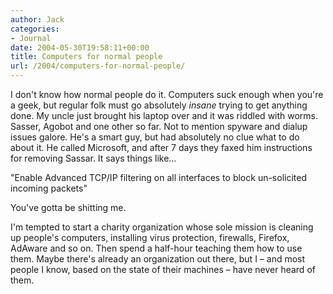 ```yaml
---
author: Jack
categories:
- Journal
date: 2004-05-30T19:58:11+00:00
title: Computers for normal people
url: /2004/computers-for-normal-people/
---
```


I don't know how normal people do it. Computers suck enough when you're a geek, but regular folk must go absolutely _insane_ trying to get anything done. My uncle just brought his laptop over and it was riddled with worms. Sasser, Agobot and one other so far. Not to mention spyware and dialup issues galore. He's a smart guy, but had absolutely no clue what to do about it. He called Microsoft, and after 7 days they faxed him instructions for removing Sassar. It says things like&#8230;

"Enable Advanced TCP/IP filtering on all interfaces to block un-solicited incoming packets"

You've gotta be shitting me.

I'm tempted to start a charity organization whose sole mission is cleaning up people's computers, installing virus protection, firewalls, Firefox, AdAware and so on. Then spend a half-hour teaching them how to use them. Maybe there's already an organization out there, but I &#8211; and most people I know, based on the state of their machines &#8211; have never heard of them.